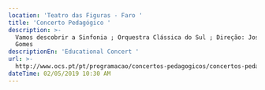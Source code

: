 ```yaml
---
location: 'Teatro das Figuras - Faro '
title: 'Concerto Pedagógico '
description: >-
  Vamos descobrir a Sinfonia ; Orquestra Clássica do Sul ; Direção: José Eduardo
  Gomes 
descriptionEn: 'Educational Concert '
url: >-
  http://www.ocs.pt/pt/programacao/concertos-pedagogicos/concertos-pedagogicos-ii-vamos-descobrir-a-sinfonia
dateTime: 02/05/2019 10:30 AM
---
```


